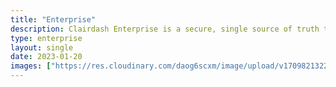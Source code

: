 ```yaml
---
title: "Enterprise"
description: Clairdash Enterprise is a secure, single source of truth that helps organizations drive transformation at scale. Move faster by connecting workflows, data and teams."
type: enterprise
layout: single
date: 2023-01-20
images: ["https://res.cloudinary.com/daog6scxm/image/upload/v1709821322/cms/enterprise/enterpriseHero_ggno2l.png"]
---
```

